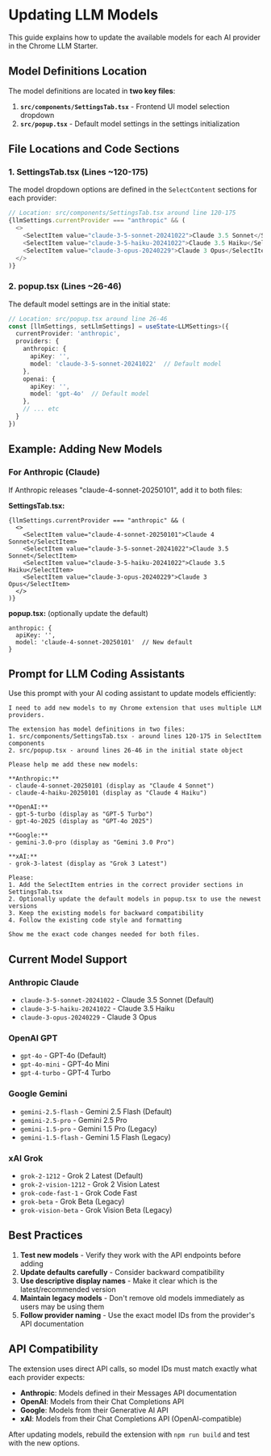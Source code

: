 # Updating LLM Models

This guide explains how to update the available models for each AI provider in the Chrome LLM Starter.

## Model Definitions Location

The model definitions are located in **two key files**:

1. **`src/components/SettingsTab.tsx`** - Frontend UI model selection dropdown
2. **`src/popup.tsx`** - Default model settings in the settings initialization

## File Locations and Code Sections

### 1. SettingsTab.tsx (Lines ~120-175)

The model dropdown options are defined in the `SelectContent` sections for each provider:

```typescript
// Location: src/components/SettingsTab.tsx around line 120-175
{llmSettings.currentProvider === "anthropic" && (
  <>
    <SelectItem value="claude-3-5-sonnet-20241022">Claude 3.5 Sonnet</SelectItem>
    <SelectItem value="claude-3-5-haiku-20241022">Claude 3.5 Haiku</SelectItem>
    <SelectItem value="claude-3-opus-20240229">Claude 3 Opus</SelectItem>
  </>
)}
```

### 2. popup.tsx (Lines ~26-46)

The default model settings are in the initial state:

```typescript
// Location: src/popup.tsx around line 26-46
const [llmSettings, setLlmSettings] = useState<LLMSettings>({
  currentProvider: 'anthropic',
  providers: {
    anthropic: {
      apiKey: '',
      model: 'claude-3-5-sonnet-20241022'  // Default model
    },
    openai: {
      apiKey: '',
      model: 'gpt-4o'  // Default model
    },
    // ... etc
  }
})
```

## Example: Adding New Models

### For Anthropic (Claude)
If Anthropic releases "claude-4-sonnet-20250101", add it to both files:

**SettingsTab.tsx:**
```tsx
{llmSettings.currentProvider === "anthropic" && (
  <>
    <SelectItem value="claude-4-sonnet-20250101">Claude 4 Sonnet</SelectItem>
    <SelectItem value="claude-3-5-sonnet-20241022">Claude 3.5 Sonnet</SelectItem>
    <SelectItem value="claude-3-5-haiku-20241022">Claude 3.5 Haiku</SelectItem>
    <SelectItem value="claude-3-opus-20240229">Claude 3 Opus</SelectItem>
  </>
)}
```

**popup.tsx:** (optionally update the default)
```tsx
anthropic: {
  apiKey: '',
  model: 'claude-4-sonnet-20250101'  // New default
}
```

## Prompt for LLM Coding Assistants

Use this prompt with your AI coding assistant to update models efficiently:

```
I need to add new models to my Chrome extension that uses multiple LLM providers. 

The extension has model definitions in two files:
1. src/components/SettingsTab.tsx - around lines 120-175 in SelectItem components
2. src/popup.tsx - around lines 26-46 in the initial state object

Please help me add these new models:

**Anthropic:**
- claude-4-sonnet-20250101 (display as "Claude 4 Sonnet") 
- claude-4-haiku-20250101 (display as "Claude 4 Haiku")

**OpenAI:**
- gpt-5-turbo (display as "GPT-5 Turbo")
- gpt-4o-2025 (display as "GPT-4o 2025")

**Google:**
- gemini-3.0-pro (display as "Gemini 3.0 Pro")

**xAI:**
- grok-3-latest (display as "Grok 3 Latest")

Please:
1. Add the SelectItem entries in the correct provider sections in SettingsTab.tsx
2. Optionally update the default models in popup.tsx to use the newest versions
3. Keep the existing models for backward compatibility
4. Follow the existing code style and formatting

Show me the exact code changes needed for both files.
```

## Current Model Support

### Anthropic Claude
- `claude-3-5-sonnet-20241022` - Claude 3.5 Sonnet (Default)
- `claude-3-5-haiku-20241022` - Claude 3.5 Haiku  
- `claude-3-opus-20240229` - Claude 3 Opus

### OpenAI GPT
- `gpt-4o` - GPT-4o (Default)
- `gpt-4o-mini` - GPT-4o Mini
- `gpt-4-turbo` - GPT-4 Turbo

### Google Gemini
- `gemini-2.5-flash` - Gemini 2.5 Flash (Default)
- `gemini-2.5-pro` - Gemini 2.5 Pro
- `gemini-1.5-pro` - Gemini 1.5 Pro (Legacy)
- `gemini-1.5-flash` - Gemini 1.5 Flash (Legacy)

### xAI Grok
- `grok-2-1212` - Grok 2 Latest (Default)
- `grok-2-vision-1212` - Grok 2 Vision Latest
- `grok-code-fast-1` - Grok Code Fast
- `grok-beta` - Grok Beta (Legacy)
- `grok-vision-beta` - Grok Vision Beta (Legacy)

## Best Practices

1. **Test new models** - Verify they work with the API endpoints before adding
2. **Update defaults carefully** - Consider backward compatibility 
3. **Use descriptive display names** - Make it clear which is the latest/recommended version
4. **Maintain legacy models** - Don't remove old models immediately as users may be using them
5. **Follow provider naming** - Use the exact model IDs from the provider's API documentation

## API Compatibility

The extension uses direct API calls, so model IDs must match exactly what each provider expects:

- **Anthropic**: Models defined in their Messages API documentation
- **OpenAI**: Models from their Chat Completions API
- **Google**: Models from their Generative AI API 
- **xAI**: Models from their Chat Completions API (OpenAI-compatible)

After updating models, rebuild the extension with `npm run build` and test with the new options.